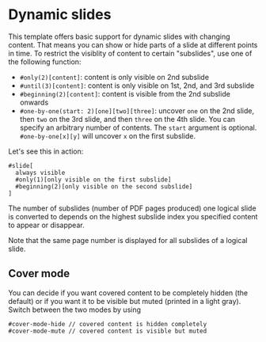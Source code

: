 # Dynamic slides
This template offers basic support for dynamic slides with changing content.
That means you can show or hide parts of a slide at different points in time.
To restrict the visiblity of content to certain "subslides", use one of the
following function:

- `#only(2)[content]`: content is only visible on 2nd subslide
- `#until(3)[content]`: content is only visible on 1st, 2nd, and 3rd subslide
- `#beginning(2)[content]`: content is visible from the 2nd subslide onwards
- `#one-by-one(start: 2)[one][two][three]`: uncover `one` on the 2nd slide, then
  `two` on the 3rd slide, and then `three` on the 4th slide. You can specify an
   arbitrary number of contents. The `start` argument is optional.
   `#one-by-one[x][y]` will uncover `x` on the first subslide.

Let's see this in action:
```typ
#slide[
  always visible
  #only(1)[only visible on the first subslide]
  #beginning(2)[only visible on the second subslide]
]
```

The number of subslides (number of PDF pages produced) one logical slide is
converted to depends on the highest subslide index you specified content to
appear or disappear.

Note that the same page number is displayed for all subslides of a logical slide.

## Cover mode
You can decide if you want covered content to be completely hidden (the default)
or if you want it to be visible but muted (printed in a light gray).
Switch between the two modes by using
```typ
#cover-mode-hide // covered content is hidden completely
#cover-mode-mute // covered content is visible but muted
```
